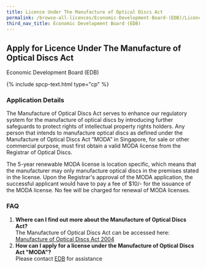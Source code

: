 ```yaml
---
title: Licence Under The Manufacture of Optical Discs Act
permalink: /browse-all-licences/Economic-Development-Board-(EDB)/Licence-Under-The-Manufacture-of-Optical-Discs-Act
third_nav_title: Economic Development Board (EDB)
---
```


## Apply for Licence Under The Manufacture of Optical Discs Act

Economic Development Board (EDB)

{% include spcp-text.html type="cp" %}

<H3>Application Details</H3>

<p>The Manufacture of Optical Discs Act serves to enhance our regulatory system for the manufacture of optical discs by introducing further safeguards to protect rights of intellectual property rights holders. Any person that intends to manufacture optical discs as defined under the Manufacture of Optical Discs Act "MODA" in Singapore, for sale or other commercial purpose, must first obtain a valid MODA license from the Registrar of Optical Discs.</p>
 <p>The 5-year renewable MODA license is location specific, which means that the manufacturer may only manufacture optical discs in the premises stated in the license. Upon the Registrar's approval of the MODA application, the successful applicant would have to pay a fee of $10/- for the issuance of the MODA license. No fee will be charged for renewal of MODA licenses.</p>
 <h3>FAQ</h3>
 <ol>
 <li><strong>Where can I find out more about the Manufacture of Optical Discs Act?</strong><br />The Manufacture of Optical Discs Act can be accessed here: <a href="https://sso.agc.gov.sg/Act/MODA2004" target="_blank" rel="noopener">Manufacture of Optical Discs Act 2004</a></li>
 <li><strong>How can I apply for a license under the Manufacture of Optical Discs Act "MODA"?</strong><br />Please contact <a title="" href="https://www.edb.gov.sg/en/contact/contact-us.html" target="_blank" rel="noopener">EDB</a> for assistance</li>
 </ol>

